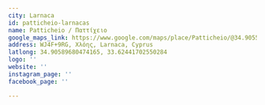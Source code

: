 ```yaml
---
city: Larnaca
id: patticheio-larnacas
name: Patticheio / Παττίχειο
google_maps_link: https://www.google.com/maps/place/Patticheio/@34.9055456,33.6221388,16.91z/data=!4m12!1m6!3m5!1s0x14e082c9d8871bd9:0x8ca12064acd6b747!2sPatticheio!8m2!3d34.9059358!4d33.6245711!3m4!1s0x14e082c9d8871bd9:0x8ca12064acd6b747!8m2!3d34.9059358!4d33.6245711
address: WJ4F+9RG, Χλόης, Larnaca, Cyprus
latlong: 34.90589680474165, 33.62441702550284
logo: ''
website: ''
instagram_page: ''
facebook_page: ''

---
```


